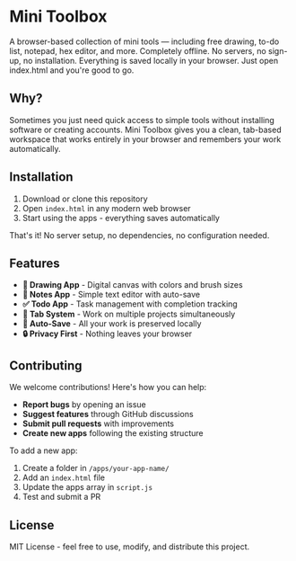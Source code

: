 # Mini Toolbox

A browser-based collection of mini tools — including free drawing, to-do list, notepad, hex editor, and more. Completely offline. No servers, no sign-up, no installation. Everything is saved locally in your browser. Just open index.html and you're good to go.

## Why?

Sometimes you just need quick access to simple tools without installing software or creating accounts. Mini Toolbox gives you a clean, tab-based workspace that works entirely in your browser and remembers your work automatically.

## Installation

1. Download or clone this repository
2. Open `index.html` in any modern web browser
3. Start using the apps - everything saves automatically

That's it! No server setup, no dependencies, no configuration needed.

## Features

- **🎨 Drawing App** - Digital canvas with colors and brush sizes
- **📝 Notes App** - Simple text editor with auto-save
- **✅ Todo App** - Task management with completion tracking
- **📑 Tab System** - Work on multiple projects simultaneously
- **💾 Auto-Save** - All your work is preserved locally
- **🔒 Privacy First** - Nothing leaves your browser

## Contributing

We welcome contributions! Here's how you can help:

- **Report bugs** by opening an issue
- **Suggest features** through GitHub discussions
- **Submit pull requests** with improvements
- **Create new apps** following the existing structure

To add a new app:
1. Create a folder in `/apps/your-app-name/`
2. Add an `index.html` file
3. Update the apps array in `script.js`
4. Test and submit a PR

## License

MIT License - feel free to use, modify, and distribute this project.

